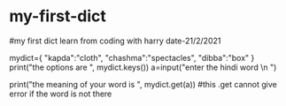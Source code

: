 # my-first-dict
#my first dict learn from coding with harry date-21/2/2021



mydict={
"kapda":"cloth",
"chashma":"spectacles",
"dibba":"box"
}
print("the options are ", mydict.keys())
a=input("enter the hindi word \n ")

print("the meaning of your word is ", mydict.get(a))
#this .get cannot give error if the word is not there
